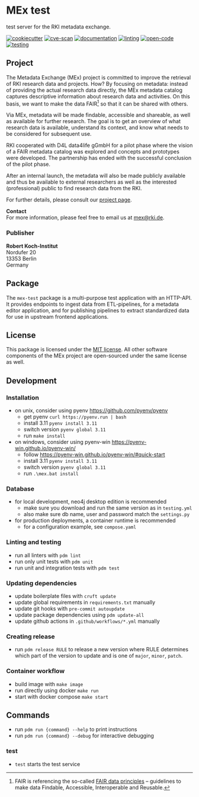 # MEx test

test server for the RKI metadata exchange.

[![cookiecutter](https://github.com/robert-koch-institut/mex-test/actions/workflows/cookiecutter.yml/badge.svg)](https://github.com/robert-koch-institut/mex-template)
[![cve-scan](https://github.com/robert-koch-institut/mex-test/actions/workflows/cve-scan.yml/badge.svg)](https://github.com/robert-koch-institut/mex-test/actions/workflows/cve-scan.yml)
[![documentation](https://github.com/robert-koch-institut/mex-test/actions/workflows/documentation.yml/badge.svg)](https://robert-koch-institut.github.io/mex-test)
[![linting](https://github.com/robert-koch-institut/mex-test/actions/workflows/linting.yml/badge.svg)](https://github.com/robert-koch-institut/mex-test/actions/workflows/linting.yml)
[![open-code](https://github.com/robert-koch-institut/mex-test/actions/workflows/open-code.yml/badge.svg)](https://gitlab.opencode.de/robert-koch-institut/mex/mex-test)
[![testing](https://github.com/robert-koch-institut/mex-test/actions/workflows/testing.yml/badge.svg)](https://github.com/robert-koch-institut/mex-test/actions/workflows/testing.yml)

## Project

The Metadata Exchange (MEx) project is committed to improve the retrieval of RKI
research data and projects. How? By focusing on metadata: instead of providing the
actual research data directly, the MEx metadata catalog captures descriptive information
about research data and activities. On this basis, we want to make the data FAIR[^1] so
that it can be shared with others.

Via MEx, metadata will be made findable, accessible and shareable, as well as available
for further research. The goal is to get an overview of what research data is available,
understand its context, and know what needs to be considered for subsequent use.

RKI cooperated with D4L data4life gGmbH for a pilot phase where the vision of a
FAIR metadata catalog was explored and concepts and prototypes were developed.
The partnership has ended with the successful conclusion of the pilot phase.

After an internal launch, the metadata will also be made publicly available and thus be
available to external researchers as well as the interested (professional) public to
find research data from the RKI.

For further details, please consult our
[project page](https://www.rki.de/DE/Aktuelles/Publikationen/Forschungsdaten/MEx/metadata-exchange-plattform-mex-node.html).

[^1]: FAIR is referencing the so-called
[FAIR data principles](https://www.go-fair.org/fair-principles/) – guidelines to make
data Findable, Accessible, Interoperable and Reusable.

**Contact** \
For more information, please feel free to email us at [mex@rki.de](mailto:mex@rki.de).

### Publisher

**Robert Koch-Institut** \
Nordufer 20 \
13353 Berlin \
Germany

## Package

The `mex-test` package is a multi-purpose test application with an HTTP-API. It
provides endpoints to ingest data from ETL-pipelines, for a metadata editor application,
and for publishing pipelines to extract standardized data for use in upstream frontend
applications.

## License

This package is licensed under the [MIT license](/LICENSE). All other software
components of the MEx project are open-sourced under the same license as well.

## Development

### Installation

- on unix, consider using pyenv https://github.com/pyenv/pyenv
  - get pyenv `curl https://pyenv.run | bash`
  - install 3.11 `pyenv install 3.11`
  - switch version `pyenv global 3.11`
  - run `make install`
- on windows, consider using pyenv-win https://pyenv-win.github.io/pyenv-win/
  - follow https://pyenv-win.github.io/pyenv-win/#quick-start
  - install 3.11 `pyenv install 3.11`
  - switch version `pyenv global 3.11`
  - run `.\mex.bat install`

### Database

- for local development, neo4j desktop edition is recommended
  - make sure you download and run the same version as in `testing.yml`
  - also make sure db name, user and password match the `settings.py`
- for production deployments, a container runtime is recommended
  - for a configuration example, see `compose.yaml`

### Linting and testing

- run all linters with `pdm lint`
- run only unit tests with `pdm unit`
- run unit and integration tests with `pdm test`

### Updating dependencies

- update boilerplate files with `cruft update`
- update global requirements in `requirements.txt` manually
- update git hooks with `pre-commit autoupdate`
- update package dependencies using `pdm update-all`
- update github actions in `.github/workflows/*.yml` manually

### Creating release

- run `pdm release RULE` to release a new version where RULE determines which part of
  the version to update and is one of `major`, `minor`, `patch`.

### Container workflow

- build image with `make image`
- run directly using docker `make run`
- start with docker compose `make start`

## Commands

- run `pdm run {command} --help` to print instructions
- run `pdm run {command} --debug` for interactive debugging

### test

- `test` starts the test service

